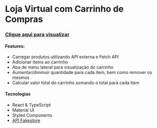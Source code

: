 # Loja Virtual com Carrinho de Compras
### [Clique aqui para visualizar](https://lojavirtual-typescript.netlify.app/)

#### Features:
 - Carregar produtos utilizando API externa e Fetch API
 - Adicionar items ao carrinho
 - Aba de menu lateral para visualização do carrinho
 - Aumentar/diminuir quantidade para cada item, bem como remover os mesmos
 - Calcular valor total do carrinho somando o total para cada item

#### Tecnologias
 - React & TypeScript
 - Material UI
 - Styled Components
 - [API Fakestore](https://fakestoreapi.com/)
